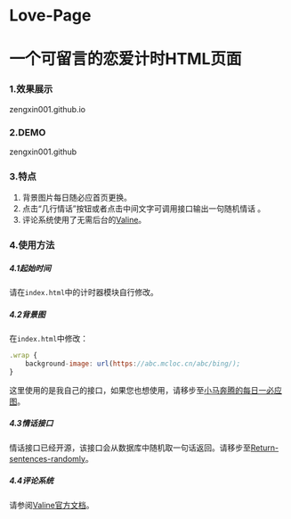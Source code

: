 # Love-Page
# 一个可留言的恋爱计时HTML页面

### 1.效果展示

zengxin001.github.io

### 2.DEMO
zengxin001.github

### 3.特点

1. 背景图片每日随必应首页更换。
2. 点击“几行情话”按钮或者点击中间文字可调用接口输出一句随机情话 。
3. 评论系统使用了无需后台的[Valine](https://valine.js.org/)。

### 4.使用方法

##### 4.1起始时间

请在`index.html`中的计时器模块自行修改。

##### 4.2背景图

在`index.html`中修改：

```js
.wrap {
	background-image: url(https://abc.mcloc.cn/abc/bing/);
}
```

这里使用的是我自己的接口，如果您也想使用，请移步至[小马奔腾的每日一必应图](https://blog.mcloc.cn/archives/190.html)。

##### 4.3情话接口

情话接口已经开源，该接口会从数据库中随机取一句话返回。请移步至[Return-sentences-randomly](https://github.com/androidmumo/Return-sentences-randomly)。

##### 4.4评论系统

请参阅[Valine官方文档](https://valine.js.org/quickstart.html)。
